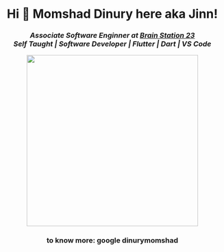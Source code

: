 <h1 align="center">Hi 👋 Momshad Dinury here aka Jinn!</h1>
<h3><p align = "center"><em>Associate Software Enginner at <a href="https://brainstation-23.com/?bs">Brain Station 23</a></br>
Self Taught | Software Developer | Flutter | Dart | VS Code 
</em></p></h3>
<p align = "center">
  <img src = "https://github-readme-streak-stats.herokuapp.com?user=dinurymomshad&theme=dark&hide_border=true" width = 400>
</p>

<h3 align="center">to know more: google dinurymomshad</h3>
